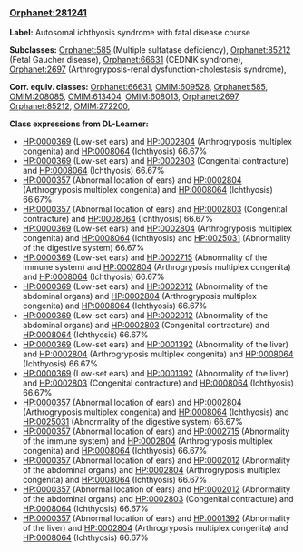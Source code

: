
### [Orphanet:281241](http://www.orpha.net/ORDO/Orphanet_281241)
**Label:** Autosomal ichthyosis syndrome with fatal disease course

**Subclasses:** [Orphanet:585](http://www.orpha.net/ORDO/Orphanet_585) (Multiple sulfatase deficiency), [Orphanet:85212](http://www.orpha.net/ORDO/Orphanet_85212) (Fetal Gaucher disease), [Orphanet:66631](http://www.orpha.net/ORDO/Orphanet_66631) (CEDNIK syndrome), [Orphanet:2697](http://www.orpha.net/ORDO/Orphanet_2697) (Arthrogryposis-renal dysfunction-cholestasis syndrome), 

**Corr. equiv. classes:** [Orphanet:66631](http://www.orpha.net/ORDO/Orphanet_66631), [OMIM:609528](http://purl.obolibrary.org/obo/OMIM_609528), [Orphanet:585](http://www.orpha.net/ORDO/Orphanet_585), [OMIM:208085](http://purl.obolibrary.org/obo/OMIM_208085), [OMIM:613404](http://purl.obolibrary.org/obo/OMIM_613404), [OMIM:608013](http://purl.obolibrary.org/obo/OMIM_608013), [Orphanet:2697](http://www.orpha.net/ORDO/Orphanet_2697), [Orphanet:85212](http://www.orpha.net/ORDO/Orphanet_85212), [OMIM:272200](http://purl.obolibrary.org/obo/OMIM_272200), 

**Class expressions from DL-Learner:**

- [HP:0000369](http://purl.obolibrary.org/obo/HP_0000369) (Low-set ears) and [HP:0002804](http://purl.obolibrary.org/obo/HP_0002804) (Arthrogryposis multiplex congenita) and [HP:0008064](http://purl.obolibrary.org/obo/HP_0008064) (Ichthyosis) 66.67%
- [HP:0000369](http://purl.obolibrary.org/obo/HP_0000369) (Low-set ears) and [HP:0002803](http://purl.obolibrary.org/obo/HP_0002803) (Congenital contracture) and [HP:0008064](http://purl.obolibrary.org/obo/HP_0008064) (Ichthyosis) 66.67%
- [HP:0000357](http://purl.obolibrary.org/obo/HP_0000357) (Abnormal location of ears) and [HP:0002804](http://purl.obolibrary.org/obo/HP_0002804) (Arthrogryposis multiplex congenita) and [HP:0008064](http://purl.obolibrary.org/obo/HP_0008064) (Ichthyosis) 66.67%
- [HP:0000357](http://purl.obolibrary.org/obo/HP_0000357) (Abnormal location of ears) and [HP:0002803](http://purl.obolibrary.org/obo/HP_0002803) (Congenital contracture) and [HP:0008064](http://purl.obolibrary.org/obo/HP_0008064) (Ichthyosis) 66.67%
- [HP:0000369](http://purl.obolibrary.org/obo/HP_0000369) (Low-set ears) and [HP:0002804](http://purl.obolibrary.org/obo/HP_0002804) (Arthrogryposis multiplex congenita) and [HP:0008064](http://purl.obolibrary.org/obo/HP_0008064) (Ichthyosis) and [HP:0025031](http://purl.obolibrary.org/obo/HP_0025031) (Abnormality of the digestive system) 66.67%
- [HP:0000369](http://purl.obolibrary.org/obo/HP_0000369) (Low-set ears) and [HP:0002715](http://purl.obolibrary.org/obo/HP_0002715) (Abnormality of the immune system) and [HP:0002804](http://purl.obolibrary.org/obo/HP_0002804) (Arthrogryposis multiplex congenita) and [HP:0008064](http://purl.obolibrary.org/obo/HP_0008064) (Ichthyosis) 66.67%
- [HP:0000369](http://purl.obolibrary.org/obo/HP_0000369) (Low-set ears) and [HP:0002012](http://purl.obolibrary.org/obo/HP_0002012) (Abnormality of the abdominal organs) and [HP:0002804](http://purl.obolibrary.org/obo/HP_0002804) (Arthrogryposis multiplex congenita) and [HP:0008064](http://purl.obolibrary.org/obo/HP_0008064) (Ichthyosis) 66.67%
- [HP:0000369](http://purl.obolibrary.org/obo/HP_0000369) (Low-set ears) and [HP:0002012](http://purl.obolibrary.org/obo/HP_0002012) (Abnormality of the abdominal organs) and [HP:0002803](http://purl.obolibrary.org/obo/HP_0002803) (Congenital contracture) and [HP:0008064](http://purl.obolibrary.org/obo/HP_0008064) (Ichthyosis) 66.67%
- [HP:0000369](http://purl.obolibrary.org/obo/HP_0000369) (Low-set ears) and [HP:0001392](http://purl.obolibrary.org/obo/HP_0001392) (Abnormality of the liver) and [HP:0002804](http://purl.obolibrary.org/obo/HP_0002804) (Arthrogryposis multiplex congenita) and [HP:0008064](http://purl.obolibrary.org/obo/HP_0008064) (Ichthyosis) 66.67%
- [HP:0000369](http://purl.obolibrary.org/obo/HP_0000369) (Low-set ears) and [HP:0001392](http://purl.obolibrary.org/obo/HP_0001392) (Abnormality of the liver) and [HP:0002803](http://purl.obolibrary.org/obo/HP_0002803) (Congenital contracture) and [HP:0008064](http://purl.obolibrary.org/obo/HP_0008064) (Ichthyosis) 66.67%
- [HP:0000357](http://purl.obolibrary.org/obo/HP_0000357) (Abnormal location of ears) and [HP:0002804](http://purl.obolibrary.org/obo/HP_0002804) (Arthrogryposis multiplex congenita) and [HP:0008064](http://purl.obolibrary.org/obo/HP_0008064) (Ichthyosis) and [HP:0025031](http://purl.obolibrary.org/obo/HP_0025031) (Abnormality of the digestive system) 66.67%
- [HP:0000357](http://purl.obolibrary.org/obo/HP_0000357) (Abnormal location of ears) and [HP:0002715](http://purl.obolibrary.org/obo/HP_0002715) (Abnormality of the immune system) and [HP:0002804](http://purl.obolibrary.org/obo/HP_0002804) (Arthrogryposis multiplex congenita) and [HP:0008064](http://purl.obolibrary.org/obo/HP_0008064) (Ichthyosis) 66.67%
- [HP:0000357](http://purl.obolibrary.org/obo/HP_0000357) (Abnormal location of ears) and [HP:0002012](http://purl.obolibrary.org/obo/HP_0002012) (Abnormality of the abdominal organs) and [HP:0002804](http://purl.obolibrary.org/obo/HP_0002804) (Arthrogryposis multiplex congenita) and [HP:0008064](http://purl.obolibrary.org/obo/HP_0008064) (Ichthyosis) 66.67%
- [HP:0000357](http://purl.obolibrary.org/obo/HP_0000357) (Abnormal location of ears) and [HP:0002012](http://purl.obolibrary.org/obo/HP_0002012) (Abnormality of the abdominal organs) and [HP:0002803](http://purl.obolibrary.org/obo/HP_0002803) (Congenital contracture) and [HP:0008064](http://purl.obolibrary.org/obo/HP_0008064) (Ichthyosis) 66.67%
- [HP:0000357](http://purl.obolibrary.org/obo/HP_0000357) (Abnormal location of ears) and [HP:0001392](http://purl.obolibrary.org/obo/HP_0001392) (Abnormality of the liver) and [HP:0002804](http://purl.obolibrary.org/obo/HP_0002804) (Arthrogryposis multiplex congenita) and [HP:0008064](http://purl.obolibrary.org/obo/HP_0008064) (Ichthyosis) 66.67%


